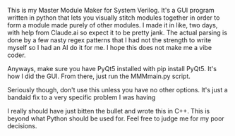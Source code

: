 This is my Master Module Maker for System Verilog. It's a GUI program written in python that lets you visually stitch modules together in order to form a module made purely of other modules. I made it in like, two days, with help from Claude.ai so expect it to be pretty jank. The actual parsing is done by a few nasty regex patterns that I had not the strength to write myself so I had an AI do it for me. I hope this does not make me a vibe coder.

Anyways, make sure you have PyQt5 installed with pip install PyQt5. It's how I did the GUI. From there, just run the MMMmain.py script.

Seriously though, don't use this unless you have no other options. It's just a bandaid fix to a very specific problem I was having





I really should have just bitten the bullet and wrote this in C++. This is beyond what Python should be used for. Feel free to judge me for my poor decisions.
